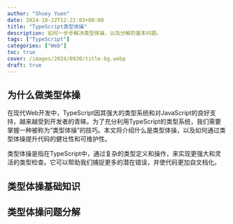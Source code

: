 ```yaml
---
author: "Shuey Yuen"
date: 2024-10-22T12:22:03+08:00
title: "TypeScript类型体操"
description: 如何一步步解决类型体操，以及分解的基本问题。
tags: ["TypeScript"]
categories: ["Web"]
toc: true
cover: /images/2024/0930/title-bg.webp
draft: true
---
```


## 为什么做类型体操

在现代Web开发中，TypeScript因其强大的类型系统和对JavaScript的良好支持，越来越受到开发者的青睐。为了充分利用TypeScript的类型系统，我们需要掌握一种被称为“类型体操”的技巧。本文将介绍什么是类型体操，以及如何通过类型体操提升代码的健壮性和可维护性。

类型体操是指在TypeScript中，通过复杂的类型定义和操作，来实现更强大和灵活的类型检查。它可以帮助我们捕捉更多的潜在错误，并使代码更加自文档化。

## 类型体操基础知识

## 类型体操问题分解

